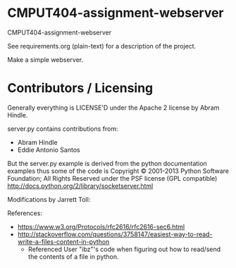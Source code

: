 CMPUT404-assignment-webserver
=============================

CMPUT404-assignment-webserver

See requirements.org (plain-text) for a description of the project.

Make a simple webserver.

Contributors / Licensing
========================

Generally everything is LICENSE'D under the Apache 2 license by Abram Hindle.

server.py contains contributions from:

* Abram Hindle
* Eddie Antonio Santos

But the server.py example is derived from the python documentation
examples thus some of the code is Copyright © 2001-2013 Python
Software Foundation; All Rights Reserved under the PSF license (GPL
compatible) http://docs.python.org/2/library/socketserver.html


Modifications by Jarrett Toll:

References:
 * https://www.w3.org/Protocols/rfc2616/rfc2616-sec6.html
 * http://stackoverflow.com/questions/3758147/easiest-way-to-read-write-a-files-content-in-python
    * Referenced User "ibz"'s code when figuring out how to read/send the contents of a file in python.




